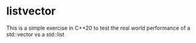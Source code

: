# listvector
This is a simple exercise in C++20 to test the real world performance of a std::vector vs a std::list
